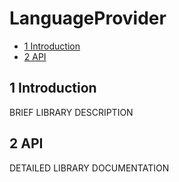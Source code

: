 # LanguageProvider

- [1 Introduction](#1-introduction)
- [2 API](#2-api)

## 1 Introduction

BRIEF LIBRARY DESCRIPTION

## 2 API

DETAILED LIBRARY DOCUMENTATION
